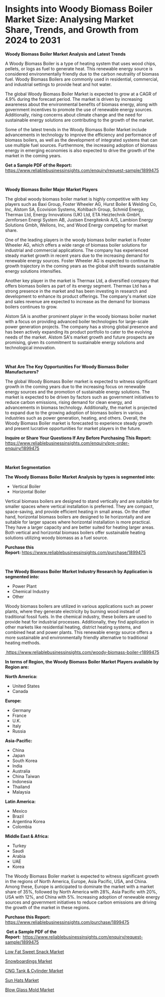 <p><h1>Insights into Woody Biomass Boiler Market Size: Analysing Market Share, Trends, and Growth from 2024 to 2031</h1></p><p><strong>Woody Biomass Boiler Market Analysis and Latest Trends</strong></p>
<p><p>A Woody Biomass Boiler is a type of heating system that uses wood chips, pellets, or logs as fuel to generate heat. This renewable energy source is considered environmentally friendly due to the carbon neutrality of biomass fuel. Woody Biomass Boilers are commonly used in residential, commercial, and industrial settings to provide heat and hot water.</p><p>The global Woody Biomass Boiler Market is expected to grow at a CAGR of 4.9% during the forecast period. The market is driven by increasing awareness about the environmental benefits of biomass energy, along with government incentives to promote the use of renewable energy sources. Additionally, rising concerns about climate change and the need for sustainable energy solutions are contributing to the growth of the market.</p><p>Some of the latest trends in the Woody Biomass Boiler Market include advancements in technology to improve the efficiency and performance of biomass boilers, as well as the development of integrated systems that can use multiple fuel sources. Furthermore, the increasing adoption of biomass energy in emerging economies is also expected to drive the growth of the market in the coming years.</p></p>
<p><strong>Get a Sample PDF of the Report:&nbsp;</strong> <a href="https://www.reliablebusinessinsights.com/enquiry/request-sample/1899475">https://www.reliablebusinessinsights.com/enquiry/request-sample/1899475</a></p>
<p>&nbsp;</p>
<p><strong>Woody Biomass Boiler Major Market Players</strong></p>
<p><p>The global woody biomass boiler market is highly competitive with key players such as Baxi Group, Foster Wheeler AG, Hurst Boiler & Welding Co, Inc, Alstom SA, Ecovision Systems, Kohlbach Group, Schmid Energy, Thermax Ltd, Energy Innovations (UK) Ltd, ETA Heiztechnik GmbH, Jernforsen Energi System AB, Justsen Energiteknik A/S, Lambion Energy Solutions Gmbh, Wellons, Inc, and Wood Energy competing for market share.</p><p>One of the leading players in the woody biomass boiler market is Foster Wheeler AG, which offers a wide range of biomass boiler solutions for industrial and commercial applications. The company has experienced steady market growth in recent years due to the increasing demand for renewable energy sources. Foster Wheeler AG is expected to continue its growth trajectory in the coming years as the global shift towards sustainable energy solutions intensifies.</p><p>Another key player in the market is Thermax Ltd, a diversified company that offers biomass boilers as part of its energy segment. Thermax Ltd has a strong presence in the market and has been investing in research and development to enhance its product offerings. The company's market size and sales revenue are expected to increase as the demand for biomass boilers continues to grow.</p><p>Alstom SA is another prominent player in the woody biomass boiler market with a focus on providing advanced boiler technologies for large-scale power generation projects. The company has a strong global presence and has been actively expanding its product portfolio to cater to the evolving needs of the market. Alstom SA's market growth and future prospects are promising, given its commitment to sustainable energy solutions and technological innovation.</p></p>
<p>&nbsp;</p>
<p><strong>What Are The Key Opportunities For Woody Biomass Boiler Manufacturers?</strong></p>
<p><p>The global Woody Biomass Boiler market is expected to witness significant growth in the coming years due to the increasing focus on renewable energy sources and the promotion of sustainable energy solutions. The market is expected to be driven by factors such as government initiatives to reduce carbon emissions, rising demand for clean energy, and advancements in biomass technology. Additionally, the market is projected to expand due to the growing adoption of biomass boilers in various industries such as power generation, heating, and others. Overall, the Woody Biomass Boiler market is forecasted to experience steady growth and present lucrative opportunities for market players in the future.</p></p>
<p><strong>Inquire or Share Your Questions If Any Before Purchasing This Report:</strong> <a href="https://www.reliablebusinessinsights.com/enquiry/pre-order-enquiry/1899475">https://www.reliablebusinessinsights.com/enquiry/pre-order-enquiry/1899475</a></p>
<p>&nbsp;</p>
<p><strong>Market Segmentation</strong></p>
<p><strong>The Woody Biomass Boiler Market Analysis by types is segmented into:</strong></p>
<p><ul><li>Vertical Boiler</li><li>Horizontal Boiler</li></ul></p>
<p><p>Vertical biomass boilers are designed to stand vertically and are suitable for smaller spaces where vertical installation is preferred. They are compact, space-saving, and provide efficient heating in small areas. On the other hand, horizontal biomass boilers are designed to lie horizontally and are suitable for larger spaces where horizontal installation is more practical. They have a larger capacity and are better suited for heating larger areas. Both vertical and horizontal biomass boilers offer sustainable heating solutions utilizing woody biomass as a fuel source.</p></p>
<p><strong>Purchase this Report:&nbsp;</strong><a href="https://www.reliablebusinessinsights.com/purchase/1899475">https://www.reliablebusinessinsights.com/purchase/1899475</a></p>
<p>&nbsp;</p>
<p><strong>The Woody Biomass Boiler Market Industry Research by Application is segmented into:</strong></p>
<p><ul><li>Power Plant</li><li>Chemical Industry</li><li>Other</li></ul></p>
<p><p>Woody biomass boilers are utilized in various applications such as power plants, where they generate electricity by burning wood instead of traditional fossil fuels. In the chemical industry, these boilers are used to provide heat for industrial processes. Additionally, they find application in other markets like residential heating, district heating systems, and combined heat and power plants. This renewable energy source offers a more sustainable and environmentally friendly alternative to traditional heating methods.</p></p>
<p><a href="https://www.reliablebusinessinsights.com/woody-biomass-boiler-r1899475">&nbsp;https://www.reliablebusinessinsights.com/woody-biomass-boiler-r1899475</a></p>
<p><strong>In terms of Region, the Woody Biomass Boiler Market Players available by Region are:</strong></p>
<p>
    <p> <strong> North America: </strong>
        <ul>
            <li>United States</li>
            <li>Canada</li>
        </ul>
        </p> 
    <p> <strong> Europe: </strong>
        <ul>
            <li>Germany</li>
            <li>France</li>
            <li>U.K.</li>
            <li>Italy</li>
            <li>Russia</li>
        </ul>
        </p> 
    <p> <strong> Asia-Pacific: </strong>
        <ul>
            <li>China</li>
            <li>Japan</li>
            <li>South Korea</li>
            <li>India</li>
            <li>Australia</li>
            <li>China Taiwan</li>
            <li>Indonesia</li>
            <li>Thailand</li>
            <li>Malaysia</li>
        </ul>
        </p> 
    <p> <strong> Latin America: </strong>
        <ul>
            <li>Mexico</li>
            <li>Brazil</li>
            <li>Argentina Korea</li>
            <li>Colombia</li>
        </ul>
        </p> 
    <p> <strong> Middle East & Africa: </strong>
        <ul>
            <li>Turkey</li>
            <li>Saudi</li>
            <li>Arabia</li>
            <li>UAE</li>
            <li>Korea</li>
        </ul>
    </p>
    </p>
<p><p>The Woody Biomass Boiler market is expected to witness significant growth in the regions of North America, Europe, Asia Pacific, USA, and China. Among these, Europe is anticipated to dominate the market with a market share of 35%, followed by North America with 28%, Asia Pacific with 20%, USA with 12%, and China with 5%. Increasing adoption of renewable energy sources and government initiatives to reduce carbon emissions are driving the growth of the market in these regions.</p></p>
<p><strong>Purchase this Report: </strong><a href="https://www.reliablebusinessinsights.com/purchase/1899475">https://www.reliablebusinessinsights.com/purchase/1899475</a></p>
<p>&nbsp;<strong>Get a Sample PDF of the Report:&nbsp;&nbsp;</strong><a href="https://www.reliablebusinessinsights.com/enquiry/request-sample/1899475">https://www.reliablebusinessinsights.com/enquiry/request-sample/1899475</a></p>
<p><strong></strong></p>
<p><p><a href="https://medium.com/@abdulkoss1914/comprehensive-analysis-of-the-global-low-fat-sweet-snack-market-growth-trends-market-forecasts-fb13b304659a">Low Fat Sweet Snack Market</a></p><p><a href="https://medium.com/@mallieblock/market-forecast-global-snowboardings-trends-and-impact-analysis-2024-2031-by-application-7613f1555513">Snowboardings Market</a></p><p><a href="https://github.com/bmorecock/Market-Research-Report-List-4/blob/main/cng-tank-cylinder-market.md">CNG Tank & Cylinder Market</a></p><p><a href="https://medium.com/@tobyyundt/sun-hats-market-trends-and-analysis-opportunities-and-challenges-for-future-growth-2024-2031-a16f2f7e98d1">Sun Hats Market</a></p><p><a href="https://github.com/drzsklfn31/Market-Research-Report-List-1/blob/main/blow-glass-mold-market.md">Blow Glass Mold Market</a></p></p>